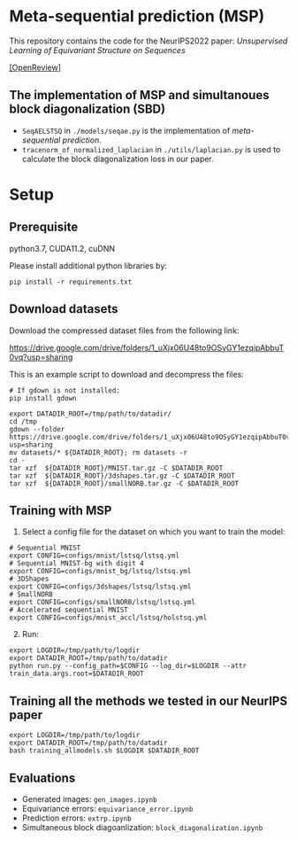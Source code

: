# Meta-sequential prediction (MSP)
This repository contains the code for the NeurIPS2022 paper: *Unsupervised Learning of Equivariant Structure on Sequences*

[[OpenReview]](https://openreview.net/forum?id=7b7iGkuVqlZ)

## The implementation of MSP and simultanoues block diagonalization (SBD)
- `SeqAELSTSQ` in `./models/seqae.py` is the implementation of *meta-sequential prediction*.
- `tracenorm_of_normalized_laplacian` in `./utils/laplacian.py` is used to calculate the block diagonalization loss in our paper.

# Setup
## Prerequisite
python3.7, CUDA11.2, cuDNN

Please install additional python libraries by:
```
pip install -r requirements.txt
```

## Download datasets 
Download the compressed dataset files from the following link:

https://drive.google.com/drive/folders/1_uXjx06U48to9OSyGY1ezqipAbbuT0vq?usp=sharing

This is an example script to download and decompress the files:
```
# If gdown is not installed:
pip install gdown

export DATADIR_ROOT=/tmp/path/to/datadir/
cd /tmp
gdown --folder https://drive.google.com/drive/folders/1_uXjx06U48to9OSyGY1ezqipAbbuT0vq?usp=sharing 
mv datasets/* ${DATADIR_ROOT}; rm datasets -r 
cd -
tar xzf  ${DATADIR_ROOT}/MNIST.tar.gz -C $DATADIR_ROOT
tar xzf  ${DATADIR_ROOT}/3dshapes.tar.gz -C $DATADIR_ROOT
tar xzf  ${DATADIR_ROOT}/smallNORB.tar.gz -C $DATADIR_ROOT
```

## Training with MSP
1. Select a config file for the dataset on which you want to train the model:
```
# Sequential MNIST
export CONFIG=configs/mnist/lstsq/lstsq.yml
# Sequential MNIST-bg with digit 4
export CONFIG=configs/mnist_bg/lstsq/lstsq.yml
# 3DShapes
export CONFIG=configs/3dshapes/lstsq/lstsq.yml
# SmallNORB
export CONFIG=configs/smallNORB/lstsq/lstsq.yml
# Accelerated sequential MNIST
export CONFIG=configs/mnist_accl/lstsq/holstsq.yml
```

2. Run:
```
export LOGDIR=/tmp/path/to/logdir
export DATADIR_ROOT=/tmp/path/to/datadir
python run.py --config_path=$CONFIG --log_dir=$LOGDIR --attr train_data.args.root=$DATADIR_ROOT
```

## Training all the methods we tested in our NeurIPS paper
```
export LOGDIR=/tmp/path/to/logdir
export DATADIR_ROOT=/tmp/path/to/datadir
bash training_allmodels.sh $LOGDIR $DATADIR_ROOT
```

## Evaluations
- Generated images: `gen_images.ipynb`
- Equivariance errors: `equivariance_error.ipynb`
- Prediction errors: `extrp.ipynb`
- Simultaneous block diagoanlization: `block_diagonalization.ipynb`
